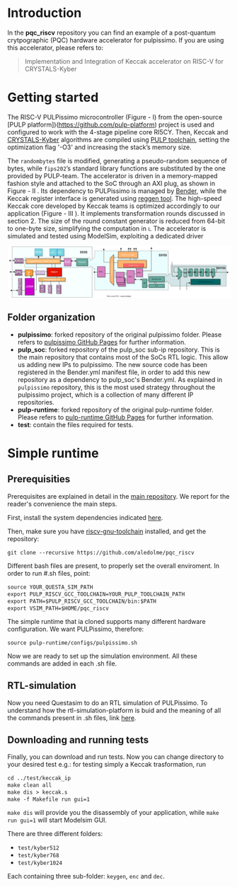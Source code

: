 # Introduction

In the **pqc_riscv** repository you can find an example of a post-quantum crytpographic (PQC) hardware accelerator for pulpissimo. 
If you are using this accelerator, please refers to:

> Implementation and Integration of Keccak accelerator on RISC-V for CRYSTALS-Kyber


# Getting started
The RISC-V PULPissimo microcontroller (Figure - I) from the open-source [PULP platform])(https://github.com/pulp-platform) project is used and configured to work with the 4-stage pipeline core RI5CY. Then, Keccak and [CRYSTALS-Kyber](https://github.com/PQClean/PQClean/tree/master/crypto_kem) algorithms are compiled using [PULP toolchain](https://github.com/pulp-platform/pulp-riscv-gnu-toolchain), setting the optimization flag '-O3' and increasing the
stack’s memory size.

The `randombytes` file is modified, generating a pseudo-random sequence of bytes, while `fips202`’s standard library functions are substituted
by the one provided by PULP-team. The accelerator is driven in a memory-mapped fashion style and attached to the SoC through an AXI plug, as shown in Figure - II . Its dependency to PULPissimo is managed by [Bender](https://github.com/pulp-platform/bender), while the Keccak register interface is
generated using [reggen tool](https://docs.opentitan.org/util/reggen/doc/).
The high-speed Keccak core developed by Keccak teams is optimized accordingly to our application (Figure - III ). It implements transformation
rounds discussed in section 2. The size of the round constant generator is reduced from 64-bit to one-byte size, simplifying the computation in ι. The accelerator is simulated and tested using ModelSim, exploiting a dedicated driver

![Image](https://github.com/aledolme/pqc_riscv/blob/main/keccak_ip.svg)

## Folder organization
- **pulpissimo**: forked repository of the original pulpissimo folder. Please refers to [pulpissimo GitHub Pages](https://github.com/pulp-platform/pulpissimo) for further information. 
- **pulp_soc**: forked repository of the pulp_soc sub-ip repository. This is the main repository that contains most of the SoCs RTL logic. This allow us adding new IPs to pulpissimo. The new source code has been registered in the Bender.yml manifest file, in order to add this new repository as a dependency to pulp_soc's Bender.yml. As explained in `pulpissimo` repository, this is the most used strategy throughout the pulpissimo project, which is a collection of many different IP repositories.
- **pulp-runtime**: forked repository of the original pulp-runtime folder. Please refers to [pulp-runtime GitHub Pages](https://github.com/pulp-platform/pulp-runtime.git) for further information.  
- **test**: contain the files required for tests.

# Simple runtime
## Prerequisities
Prerequisites are explained in detail in the [main repository](https://github.com/pulp-platform/pulpissimo). We report for the reader's convenience the main steps.

First, install the system dependencies indicated [here](https://github.com/pulp-platform/pulp-runtime/blob/master/README.md).

Then, make sure you have  [riscv-gnu-toolchain](https://github.com/pulp-platform/pulp-riscv-gnu-toolchain) installed, and get the repository:
```
git clone --recursive https://github.com/aledolme/pqc_riscv
```
Different bash files are present, to properly set the overall enviroment. In order to run #.sh files, point:
```
source YOUR_QUESTA_SIM_PATH
export PULP_RISCV_GCC_TOOLCHAIN=YOUR_PULP_TOOLCHAIN_PATH
export PATH=$PULP_RISCV_GCC_TOOLCHAIN/bin:$PATH
export VSIM_PATH=$HOME/pqc_riscv
```
The simple runtime that ia cloned supports many different hardware configuration. We want PULPissimo, therefore:
```
source pulp-runtime/configs/pulpissimo.sh
```
Now we are ready to set up the simulation environment. All these commands are added in each .sh file.

## RTL-simulation
Now you need Questasim to do an RTL simulation of PULPissimo. To understand how the rtl-simulation-platform is buid and the meaning of all the commands present in .sh files, link [here](https://github.com/pulp-platform/pulpissimo/blob/master/README.md#building-the-rtl-simulation-platform).

## Downloading and running tests
Finally, you can download and run tests. Now you can change directory to your desired test e.g.: for testing simply a Keccak trasformation, run
```
cd ../test/keccak_ip
make clean all
make dis > keccak.s
make -f Makefile run gui=1
```
`make dis` will provide you the disassembly of your application, while `make run gui=1` will start Modelsim GUI.

There are three different folders:
- `test/kyber512`
- `test/kyber768` 
- `test/kyber1024`

Each containing three sub-folder: `keygen`, `enc` and `dec`.
